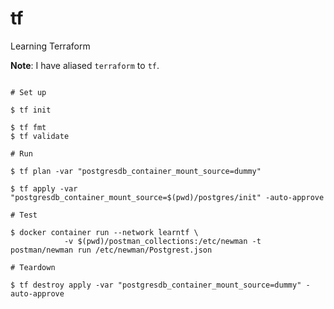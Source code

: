 # tf
Learning Terraform


**Note**: I have aliased `terraform` to `tf`.

```console

# Set up

$ tf init

$ tf fmt
$ tf validate

# Run

$ tf plan -var "postgresdb_container_mount_source=dummy"

$ tf apply -var "postgresdb_container_mount_source=$(pwd)/postgres/init" -auto-approve

# Test

$ docker container run --network learntf \
            -v $(pwd)/postman_collections:/etc/newman -t postman/newman run /etc/newman/Postgrest.json

# Teardown

$ tf destroy apply -var "postgresdb_container_mount_source=dummy" -auto-approve
```
